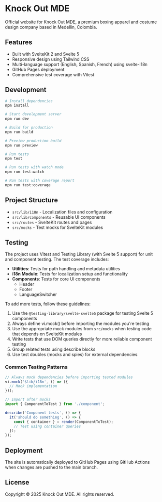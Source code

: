 # Knock Out MDE

Official website for Knock Out MDE, a premium boxing apparel and costume design company based in Medellín, Colombia.

## Features

- Built with SvelteKit 2 and Svelte 5
- Responsive design using Tailwind CSS
- Multi-language support (English, Spanish, French) using svelte-i18n
- GitHub Pages deployment
- Comprehensive test coverage with Vitest

## Development

```bash
# Install dependencies
npm install

# Start development server
npm run dev

# Build for production
npm run build

# Preview production build
npm run preview

# Run tests
npm test

# Run tests with watch mode
npm run test:watch

# Run tests with coverage report
npm run test:coverage
```

## Project Structure

- `src/lib/i18n` - Localization files and configuration
- `src/lib/components` - Reusable UI components
- `src/routes` - SvelteKit routes and pages
- `src/mocks` - Test mocks for SvelteKit modules

## Testing

The project uses Vitest and Testing Library (with Svelte 5 support) for unit and component testing. The test coverage includes:

- **Utilities**: Tests for path handling and metadata utilities
- **i18n Module**: Tests for localization setup and functionality
- **Components**: Tests for core UI components
  - Header
  - Footer
  - LanguageSwitcher

To add more tests, follow these guidelines:

1. Use the `@testing-library/svelte-svelte5` package for testing Svelte 5 components
2. Always define vi.mock() before importing the modules you're testing
3. Use the appropriate mock modules from `src/mocks` when testing code that depends on SvelteKit modules
4. Write tests that use DOM queries directly for more reliable component testing
5. Group related tests using describe blocks
6. Use test doubles (mocks and spies) for external dependencies

### Common Testing Patterns

```typescript
// Always mock dependencies before importing tested modules
vi.mock('$lib/i18n', () => ({
  // Mock implementation
}));

// Import after mocks
import { ComponentToTest } from './component';

describe('Component tests', () => {
  it('should do something', () => {
    const { container } = render(ComponentToTest);
    // Test using container queries
  });
});
```

## Deployment

The site is automatically deployed to GitHub Pages using GitHub Actions when changes are pushed to the main branch.

## License

Copyright © 2025 Knock Out MDE. All rights reserved.
